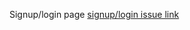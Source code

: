 Signup/login page [signup/login issue link](https://github.com/zuri-training/Qr_gen-Team_54-Repo/issues/2)
